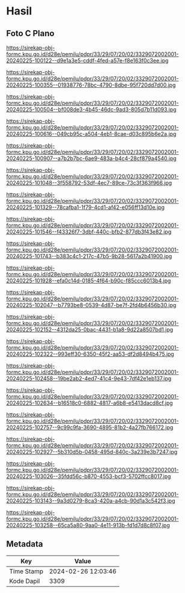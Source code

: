 # Hasil

## Foto C Plano

https://sirekap-obj-formc.kpu.go.id/d28e/pemilu/pdpr/33/29/07/20/02/3329072002001-20240225-100122--d9e1a3e5-cddf-4fed-a57e-f8e163f0c3ee.jpg

https://sirekap-obj-formc.kpu.go.id/d28e/pemilu/pdpr/33/29/07/20/02/3329072002001-20240225-100355--01938776-78bc-4790-8dbe-95f720dd7d00.jpg

https://sirekap-obj-formc.kpu.go.id/d28e/pemilu/pdpr/33/29/07/20/02/3329072002001-20240225-100504--bf008de3-4b45-46dc-9ad3-805d7b11d093.jpg

https://sirekap-obj-formc.kpu.go.id/d28e/pemilu/pdpr/33/29/07/20/02/3329072002001-20240225-100616--049cb95c-a504-4eb1-8cae-d03c895b6e2a.jpg

https://sirekap-obj-formc.kpu.go.id/d28e/pemilu/pdpr/33/29/07/20/02/3329072002001-20240225-100907--a7b2b7bc-6ae9-483a-b4c4-28cf879a4540.jpg

https://sirekap-obj-formc.kpu.go.id/d28e/pemilu/pdpr/33/29/07/20/02/3329072002001-20240225-101048--3f558792-53df-4ec7-89ce-73c3f363f966.jpg

https://sirekap-obj-formc.kpu.go.id/d28e/pemilu/pdpr/33/29/07/20/02/3329072002001-20240225-101329--78cafba1-1f79-4cd1-af42-e056ff13d10e.jpg

https://sirekap-obj-formc.kpu.go.id/d28e/pemilu/pdpr/33/29/07/20/02/3329072002001-20240225-101546--f43326f7-3dbf-440c-bfb2-877db3f43e82.jpg

https://sirekap-obj-formc.kpu.go.id/d28e/pemilu/pdpr/33/29/07/20/02/3329072002001-20240225-101743--b383c4c1-217c-47b5-9b28-5617a2b41900.jpg

https://sirekap-obj-formc.kpu.go.id/d28e/pemilu/pdpr/33/29/07/20/02/3329072002001-20240225-101928--efa0c14d-0185-4f64-b90c-f85ccc6013b4.jpg

https://sirekap-obj-formc.kpu.go.id/d28e/pemilu/pdpr/33/29/07/20/02/3329072002001-20240225-102047--b7793be8-0539-4d87-be7f-2fd4b6456b30.jpg

https://sirekap-obj-formc.kpu.go.id/d28e/pemilu/pdpr/33/29/07/20/02/3329072002001-20240225-102152--4312da25-0bac-4431-b1a8-9d22a8507bd1.jpg

https://sirekap-obj-formc.kpu.go.id/d28e/pemilu/pdpr/33/29/07/20/02/3329072002001-20240225-102322--993eff30-6350-45f2-aa53-df2d8494b475.jpg

https://sirekap-obj-formc.kpu.go.id/d28e/pemilu/pdpr/33/29/07/20/02/3329072002001-20240225-102458--19be2ab2-4ed7-41c4-9e43-7df42e1eb137.jpg

https://sirekap-obj-formc.kpu.go.id/d28e/pemilu/pdpr/33/29/07/20/02/3329072002001-20240225-102634--b16518c0-6882-4817-a6b8-e5413dacd8cf.jpg

https://sirekap-obj-formc.kpu.go.id/d28e/pemilu/pdpr/33/29/07/20/02/3329072002001-20240225-102757--9c99c9fa-3690-4895-81b2-4a27fb766172.jpg

https://sirekap-obj-formc.kpu.go.id/d28e/pemilu/pdpr/33/29/07/20/02/3329072002001-20240225-102927--5b310d5b-0458-495d-840c-3a239e3b7247.jpg

https://sirekap-obj-formc.kpu.go.id/d28e/pemilu/pdpr/33/29/07/20/02/3329072002001-20240225-103026--35fdd56c-b870-4553-bcf3-5702ffcc8017.jpg

https://sirekap-obj-formc.kpu.go.id/d28e/pemilu/pdpr/33/29/07/20/02/3329072002001-20240225-103143--9a3d0279-8ca3-420a-a4cb-90d1a3c542f3.jpg

https://sirekap-obj-formc.kpu.go.id/d28e/pemilu/pdpr/33/29/07/20/02/3329072002001-20240225-103258--65ca5a80-9aa0-4e11-913b-fd1d7d8c8f07.jpg


## Metadata

| Key        | Value               |
| ---------- | ------------------- |
| Time Stamp | 2024-02-26 12:03:46 |
| Kode Dapil | 3309                |



